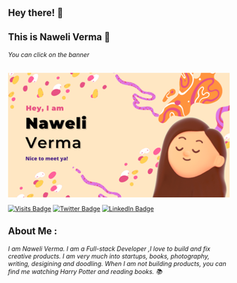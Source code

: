 ## Hey there! :wave:
## This is Naweli Verma :raising_hand:



###### You can click on the banner
[![Naweli's GitHub Banner](./assets/GitHubHeader.png)](https://naweli777.github.io/masterportfolio/)

[![Visits Badge](https://badges.pufler.dev/visits/NaweliVerma/NaweliVerma)](https://naweli777.github.io/masterportfolio/)
[![Twitter Badge](https://img.shields.io/badge/Twitter-Profile-informational?style=flat&logo=twitter&logoColor=white&color=1CA2F1)](https://twitter.com/naweli_verma)
[![LinkedIn Badge](https://img.shields.io/badge/LinkedIn-Profile-informational?style=flat&logo=linkedin&logoColor=white&color=0D76A8)](https://www.linkedin.com/in/naweli-verma-2a0374176/)

## About Me :
###### I am Naweli Verma. I am a Full-stack Developer ,I love to build and fix creative products. I am very much into startups, books, photography, writing, desigining and doodling. When I am not building products, you can find me watching Harry Potter and reading books. :books: 
